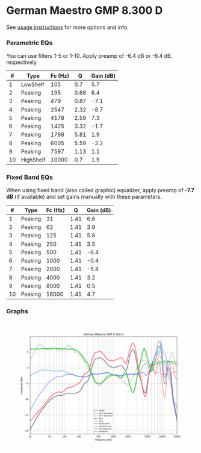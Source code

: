# German Maestro GMP 8.300 D
See [usage instructions](https://github.com/jaakkopasanen/AutoEq#usage) for more options and info.

### Parametric EQs
You can use filters 1-5 or 1-10. Apply preamp of -6.4 dB or -6.4 dB, respectively.

|   # | Type      |   Fc (Hz) |    Q |   Gain (dB) |
|-----|-----------|-----------|------|-------------|
|   1 | LowShelf  |       105 | 0.7  |         5.7 |
|   2 | Peaking   |       195 | 0.68 |         6.4 |
|   3 | Peaking   |       479 | 0.87 |        -7.1 |
|   4 | Peaking   |      2547 | 2.32 |        -8.7 |
|   5 | Peaking   |      4178 | 2.59 |         7.3 |
|   6 | Peaking   |      1425 | 3.32 |        -1.7 |
|   7 | Peaking   |      1798 | 5.81 |         1.9 |
|   8 | Peaking   |      6005 | 5.59 |        -3.2 |
|   9 | Peaking   |      7597 | 1.13 |         1.1 |
|  10 | HighShelf |     10000 | 0.7  |         1.9 |

### Fixed Band EQs
When using fixed band (also called graphic) equalizer, apply preamp of **-7.7 dB** (if available) and set gains manually with these parameters.

|   # | Type    |   Fc (Hz) |    Q |   Gain (dB) |
|-----|---------|-----------|------|-------------|
|   1 | Peaking |        31 | 1.41 |         6.6 |
|   2 | Peaking |        62 | 1.41 |         3.9 |
|   3 | Peaking |       125 | 1.41 |         5.8 |
|   4 | Peaking |       250 | 1.41 |         3.5 |
|   5 | Peaking |       500 | 1.41 |        -6.4 |
|   6 | Peaking |      1000 | 1.41 |        -0.4 |
|   7 | Peaking |      2000 | 1.41 |        -5.8 |
|   8 | Peaking |      4000 | 1.41 |         3.2 |
|   9 | Peaking |      8000 | 1.41 |         0.5 |
|  10 | Peaking |     16000 | 1.41 |         4.7 |

### Graphs
![](./German%20Maestro%20GMP%208.300%20D.png)
